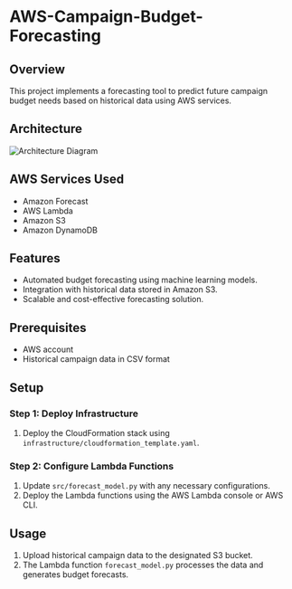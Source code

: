 # AWS-Campaign-Budget-Forecasting

## Overview
This project implements a forecasting tool to predict future campaign budget needs based on historical data using AWS services.

## Architecture
![Architecture Diagram](diagrams/architecture_diagram.png)

## AWS Services Used
- Amazon Forecast
- AWS Lambda
- Amazon S3
- Amazon DynamoDB

## Features
- Automated budget forecasting using machine learning models.
- Integration with historical data stored in Amazon S3.
- Scalable and cost-effective forecasting solution.

## Prerequisites
- AWS account
- Historical campaign data in CSV format

## Setup

### Step 1: Deploy Infrastructure
1. Deploy the CloudFormation stack using `infrastructure/cloudformation_template.yaml`.

### Step 2: Configure Lambda Functions
1. Update `src/forecast_model.py` with any necessary configurations.
2. Deploy the Lambda functions using the AWS Lambda console or AWS CLI.

## Usage
1. Upload historical campaign data to the designated S3 bucket.
2. The Lambda function `forecast_model.py` processes the data and generates budget forecasts.

